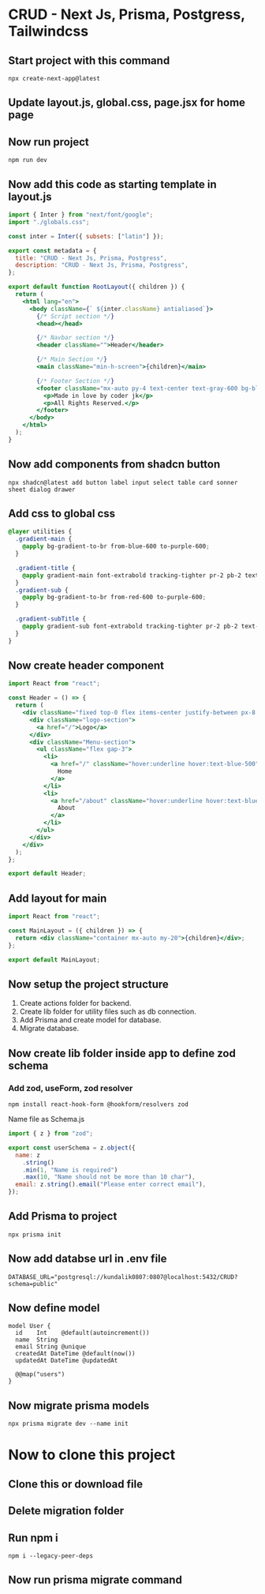 # CRUD - Next Js, Prisma, Postgress, Tailwindcss

## Start project with this command

```npm
npx create-next-app@latest
```

## Update layout.js, global.css, page.jsx for home page

## Now run project

```npm
npm run dev
```

## Now add this code as starting template in layout.js

```jsx
import { Inter } from "next/font/google";
import "./globals.css";

const inter = Inter({ subsets: ["latin"] });

export const metadata = {
  title: "CRUD - Next Js, Prisma, Postgress",
  description: "CRUD - Next Js, Prisma, Postgress",
};

export default function RootLayout({ children }) {
  return (
    <html lang="en">
      <body className={` ${inter.className} antialiased`}>
        {/* Script section */}
        <head></head>

        {/* Navbar section */}
        <header className="">Header</header>

        {/* Main Section */}
        <main className="min-h-screen">{children}</main>

        {/* Footer Section */}
        <footer className="mx-auto py-4 text-center text-gray-600 bg-blue-200">
          <p>Made in love by coder jk</p>
          <p>All Rights Reserved.</p>
        </footer>
      </body>
    </html>
  );
}
```

## Now add components from shadcn button

```npm
npx shadcn@latest add button label input select table card sonner sheet dialog drawer
```

## Add css to global css

```css
@layer utilities {
  .gradient-main {
    @apply bg-gradient-to-br from-blue-600 to-purple-600;
  }

  .gradient-title {
    @apply gradient-main font-extrabold tracking-tighter pr-2 pb-2 text-transparent bg-clip-text;
  }
  .gradient-sub {
    @apply bg-gradient-to-br from-red-600 to-purple-600;
  }

  .gradient-subTitle {
    @apply gradient-sub font-extrabold tracking-tighter pr-2 pb-2 text-transparent bg-clip-text;
  }
}
```

## Now create header component

```jsx
import React from "react";

const Header = () => {
  return (
    <div className="fixed top-0 flex items-center justify-between px-8 py-4 bg-white/80 border-b backdrop-blur-md w-full">
      <div className="logo-section">
        <a href="/">Logo</a>
      </div>
      <div className="Menu-section">
        <ul className="flex gap-3">
          <li>
            <a href="/" className="hover:underline hover:text-blue-500">
              Home
            </a>
          </li>
          <li>
            <a href="/about" className="hover:underline hover:text-blue-500">
              About
            </a>
          </li>
        </ul>
      </div>
    </div>
  );
};

export default Header;
```

## Add layout for main

```jsx
import React from "react";

const MainLayout = ({ children }) => {
  return <div className="container mx-auto my-20">{children}</div>;
};

export default MainLayout;
```

## Now setup the project structure

1. Create actions folder for backend.
1. Create lib folder for utility files such as db connection.
1. Add Prisma and create model for database.
1. Migrate database.

## Now create lib folder inside app to define zod schema

### Add zod, useForm, zod resolver

```npm
npm install react-hook-form @hookform/resolvers zod
```

Name file as Schema.js

```js
import { z } from "zod";

export const userSchema = z.object({
  name: z
    .string()
    .min(1, "Name is required")
    .max(10, "Name should not be more than 10 char"),
  email: z.string().email("Please enter correct email"),
});
```

## Add Prisma to project

```npm
npx prisma init
```

## Now add databse url in .env file

```
DATABASE_URL="postgresql://kundalik0807:0807@localhost:5432/CRUD?schema=public"
```

## Now define model

```prisma
model User {
  id    Int    @default(autoincrement())
  name  String
  email String @unique
  createdAt DateTime @default(now())
  updatedAt DateTime @updatedAt

  @@map("users")
}

```

## Now migrate prisma models

```npm
npx prisma migrate dev --name init
```

# Now to clone this project

## Clone this or download file

## Delete migration folder

## Run npm i

```npm
npm i --legacy-peer-deps
```

## Now run prisma migrate command
